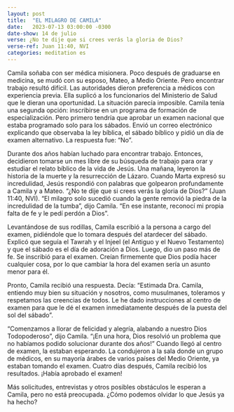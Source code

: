 ```yaml
---
layout: post
title:  "EL MILAGRO DE CAMILA"
date:   2023-07-13 03:00:00 -0300
date-show: 14 de julio
verse: ¿No te dije que si crees verás la gloria de Dios?
verse-ref: Juan 11:40, NVI
categories: meditation es
---
```


Camila soñaba con ser médica misionera. Poco después de graduarse en medicina, se mudó con su esposo, Mateo, a Medio Oriente. Pero encontrar trabajo resultó difícil. Las autoridades dieron preferencia a médicos con experiencia previa. Ella suplicó a los funcionarios del Ministerio de Salud que le dieran una oportunidad. La situación parecía imposible. Camila tenía una segunda opción: inscribirse en un programa de formación de especialización. Pero primero tendría que aprobar un examen nacional que estaba programado solo para los sábados. Envió un correo electrónico explicando que observaba la ley bíblica, el sábado bíblico y pidió un día de examen alternativo. La respuesta fue: “No”.

Durante dos años habían luchado para encontrar trabajo. Entonces, decidieron tomarse un mes libre de su búsqueda de trabajo para orar y estudiar el relato bíblico de la vida de Jesús. Una mañana, leyeron la historia de la muerte y la resurrección de Lázaro. Cuando Marta expresó su incredulidad, Jesús respondió con palabras que golpearon profundamente a Camila y a Mateo. “¿No te dije que si crees verás la gloria de Dios?” (Juan 11:40, NVI). “El milagro solo sucedió cuando la gente removió la piedra de la incredulidad de la tumba”, dijo Camila. “En ese instante, reconocí mi propia falta de fe y le pedí perdón a Dios”.

Levantándose de sus rodillas, Camila escribió a la persona a cargo del examen, pidiéndole que lo tomara después del atardecer del sábado. Explicó que seguía el Tawrah y el Injeel (el Antiguo y el Nuevo Testamento) y que el sábado es el día de adoración a Dios. Luego, dio un paso más de fe. Se inscribió para el examen. Creían firmemente que Dios podía hacer cualquier cosa, por lo que cambiar la hora del examen sería un asunto menor para él. 

Pronto, Camila recibió una respuesta. Decía: “Estimada Dra. Camila, entiendo muy bien su situación y nosotros, como musulmanes, toleramos y respetamos las creencias de todos. Le he dado instrucciones al centro de examen para que le dé el examen inmediatamente después de la puesta del sol del sábado”.

“Comenzamos a llorar de felicidad y alegría, alabando a nuestro Dios Todopoderoso”, dijo Camila. “¡En una hora, Dios resolvió un problema que no habíamos podido solucionar durante dos años!” Cuando llegó al centro de examen, la estaban esperando. La condujeron a la sala donde un grupo de médicos, en su mayoría árabes de varios países del Medio Oriente, ya estaban tomando el examen. Cuatro días después, Camila recibió los resultados. ¡Había aprobado el examen!

Más solicitudes, entrevistas y otros posibles obstáculos le esperan a Camila, pero no está preocupada. ¿Cómo podemos olvidar lo que Jesús ya ha hecho?
